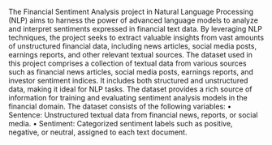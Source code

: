 The Financial Sentiment Analysis project in Natural Language Processing (NLP) aims to harness the power of advanced language models to analyze and interpret sentiments expressed in financial text data. By leveraging NLP techniques, the project seeks to extract valuable insights from vast amounts of unstructured financial data, including news articles, social media posts, earnings reports, and other relevant textual sources. 
The dataset used in this project comprises a collection of textual data from various sources such as financial news articles, social media posts, earnings reports, and investor sentiment indices. It includes
both structured and unstructured data, making it ideal for NLP tasks. The dataset provides a rich source of information for training and evaluating sentiment analysis models in the financial domain.
The dataset consists of the following variables:
• Sentence: Unstructured textual data from financial news, reports, or social media.
• Sentiment: Categorized sentiment labels such as positive, negative, or neutral, assigned to each text document.
